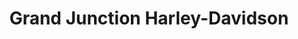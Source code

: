 ---
title: "Grand Junction Harley-Davidson"
url: /grand-junction/grand-junction-harley-davidson/
shop: motorcycle
---